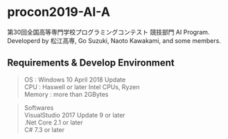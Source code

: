 # procon2019-AI-A
第30回全国高等専門学校プログラミングコンテスト 競技部門 AI Program. Developerd by 松江高専, Go Suzuki, Naoto Kawakami, and some members.

## Requirements & Develop Environment

> OS : Windows 10 April 2018 Update  
> CPU : Haswell or later Intel CPUs, Ryzen  
> Memory : more than 2GBytes  
  
> Softwares  
> VisualStudio 2017 Update 9 or later  
> .Net Core 2.1 or later  
> C# 7.3 or later  